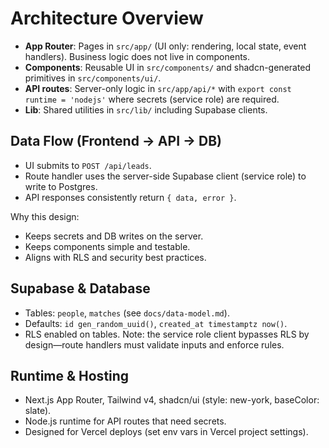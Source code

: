 # Architecture Overview

- __App Router__: Pages in `src/app/` (UI only: rendering, local state, event handlers). Business logic does not live in components.
- __Components__: Reusable UI in `src/components/` and shadcn-generated primitives in `src/components/ui/`.
- __API routes__: Server-only logic in `src/app/api/*` with `export const runtime = 'nodejs'` where secrets (service role) are required.
- __Lib__: Shared utilities in `src/lib/` including Supabase clients.

## Data Flow (Frontend → API → DB)
- UI submits to `POST /api/leads`.
- Route handler uses the server-side Supabase client (service role) to write to Postgres.
- API responses consistently return `{ data, error }`.

Why this design:
- Keeps secrets and DB writes on the server.
- Keeps components simple and testable.
- Aligns with RLS and security best practices.

## Supabase & Database
- Tables: `people`, `matches` (see `docs/data-model.md`).
- Defaults: `id gen_random_uuid()`, `created_at timestamptz now()`.
- RLS enabled on tables. Note: the service role client bypasses RLS by design—route handlers must validate inputs and enforce rules.

## Runtime & Hosting
- Next.js App Router, Tailwind v4, shadcn/ui (style: new-york, baseColor: slate).
- Node.js runtime for API routes that need secrets.
- Designed for Vercel deploys (set env vars in Vercel project settings).
